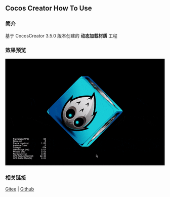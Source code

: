 ## Cocos Creator How To Use

### 简介

基于 CocosCreator 3.5.0 版本创建的 **动态加载材质** 工程

### 效果预览
![image](../../../gif/202203/2022032701.gif)

### 相关链接
[Gitee](https://gitee.com/mirrors_cocos-creator/example-cases/tree/v2.4.3/assets/cases/3d) | [Github](https://github.com/cocos-creator/example-cases/tree/v2.4.3/assets/cases/3d)